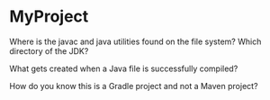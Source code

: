 # MyProject

Where is the javac and java utilities found on the file system? Which directory of the JDK?

What gets created when a Java file is successfully compiled?

How do you know this is a Gradle project and not a Maven project?

